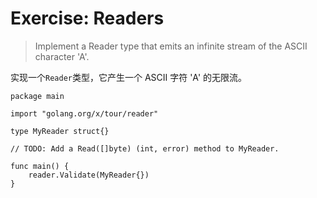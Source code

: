 # Exercise: Readers

> Implement a Reader type that emits an infinite stream of the ASCII character 'A'.

实现一个`Reader`类型，它产生一个 ASCII 字符 'A' 的无限流。

```
package main

import "golang.org/x/tour/reader"

type MyReader struct{}

// TODO: Add a Read([]byte) (int, error) method to MyReader.

func main() {
	reader.Validate(MyReader{})
}
```
